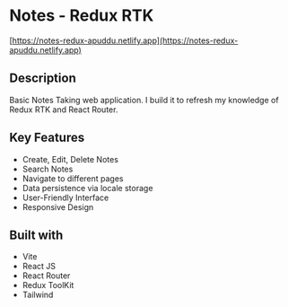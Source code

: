# Notes - Redux RTK

[https://notes-redux-apuddu.netlify.app](https://notes-redux-apuddu.netlify.app)

## Description

Basic Notes Taking web application. I build it to refresh my knowledge of Redux RTK and React Router.

## Key Features

- Create, Edit, Delete Notes
- Search Notes
- Navigate to different pages
- Data persistence via locale storage
- User-Friendly Interface
- Responsive Design

## Built with

- Vite
- React JS
- React Router
- Redux ToolKit
- Tailwind
